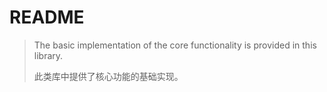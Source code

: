 # README

>   The basic implementation of the core functionality is provided in this library.
>
>   此类库中提供了核心功能的基础实现。